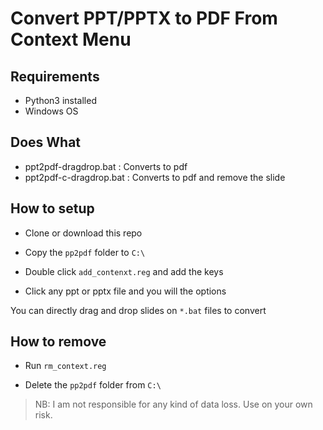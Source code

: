 # Convert PPT/PPTX to PDF From Context Menu

## Requirements

- Python3 installed
- Windows OS

## Does What

- ppt2pdf-dragdrop.bat : Converts to pdf
- ppt2pdf-c-dragdrop.bat : Converts to pdf and remove the slide

## How to setup

- Clone or download this repo

- Copy the `pp2pdf` folder to `C:\`

- Double click `add_contenxt.reg` and add the keys

- Click any ppt or pptx file and you will the options

You can directly drag and drop slides on `*.bat` files to convert

## How to remove

- Run `rm_context.reg`

- Delete the `pp2pdf` folder from `C:\`


> NB: I am not responsible for any kind of data loss. Use on your own risk.
